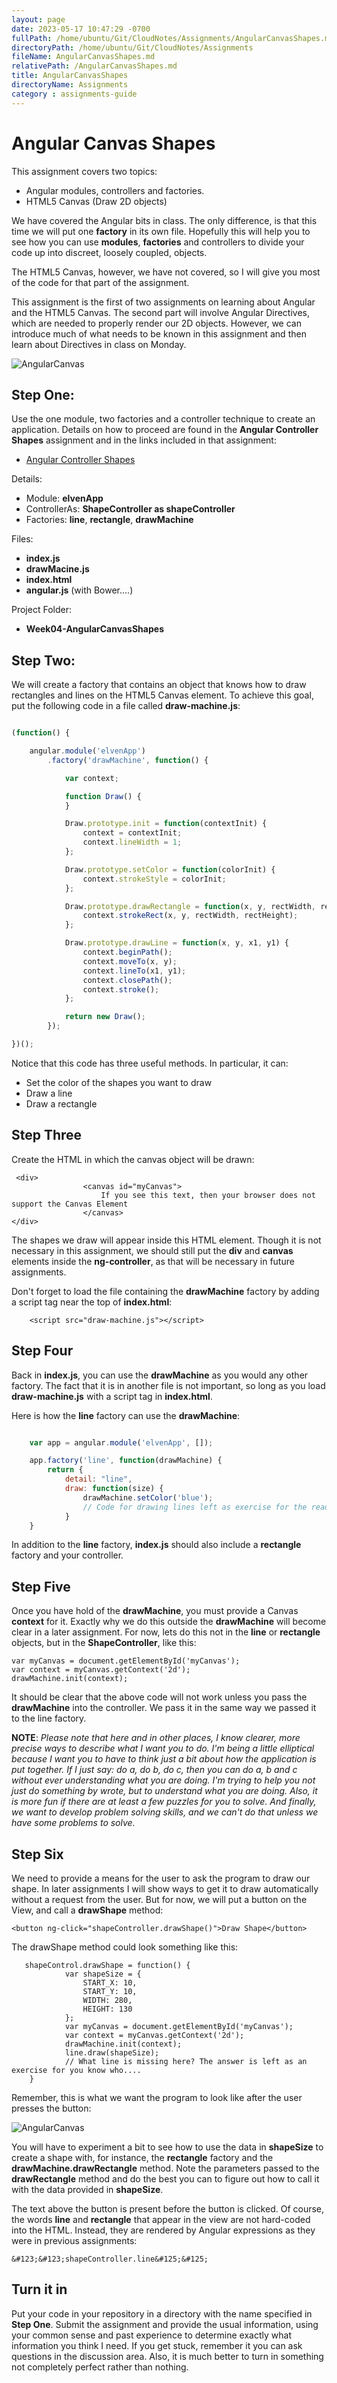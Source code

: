 ```yaml
---
layout: page
date: 2023-05-17 10:47:29 -0700
fullPath: /home/ubuntu/Git/CloudNotes/Assignments/AngularCanvasShapes.md
directoryPath: /home/ubuntu/Git/CloudNotes/Assignments
fileName: AngularCanvasShapes.md
relativePath: /AngularCanvasShapes.md
title: AngularCanvasShapes
directoryName: Assignments
category : assignments-guide
---
```


# Angular Canvas Shapes

This assignment covers two topics:

- Angular modules, controllers and factories.
- HTML5 Canvas (Draw 2D objects)

We have covered the Angular bits in class. The only difference, is that this time we will put one **factory** in its own file. Hopefully this will help you to see how you can use **modules**, **factories** and controllers to divide your code up into discreet, loosely coupled, objects.

The HTML5 Canvas, however, we have not covered, so I will give you most of the code for that part of the assignment.

This assignment is the first of two assignments on learning about Angular and the HTML5 Canvas. The second part will involve Angular Directives, which are needed to properly render our 2D objects. However, we can introduce much of what needs to be known in this assignment and then learn about Directives in class on Monday.

![AngularCanvas](https://drive.google.com/uc?id=0B25UTAlOfPRGenp0eVJOc1lFSjQ)

## Step One:

Use the one module, two factories and a controller technique to create an application. Details on how to proceed are found in the **Angular Controller Shapes** assignment and in the links included in that assignment:

- [Angular Controller Shapes][angShapes]

Details:

- Module: **elvenApp**
- ControllerAs: **ShapeController as shapeController**
- Factories: **line**, **rectangle**, **drawMachine**

Files:

- **index.js**
- **drawMacine.js**
- **index.html**
- **angular.js** (with Bower....)

Project Folder:

- **Week04-AngularCanvasShapes**

[angShapes]:http://www.ccalvert.net/books/CloudNotes/Assignments/AngularControllerShapes.html

## Step Two:

We will create a factory that contains an object that knows how to draw rectangles and lines on the HTML5 Canvas element.  To achieve this goal, put the following code in a file called **draw-machine.js**:

```JavaScript

(function() {

    angular.module('elvenApp')
        .factory('drawMachine', function() {

            var context;

            function Draw() {
            }

            Draw.prototype.init = function(contextInit) {
                context = contextInit;
                context.lineWidth = 1;
            };

            Draw.prototype.setColor = function(colorInit) {
                context.strokeStyle = colorInit;
            };

            Draw.prototype.drawRectangle = function(x, y, rectWidth, rectHeight) {
                context.strokeRect(x, y, rectWidth, rectHeight);
            };

            Draw.prototype.drawLine = function(x, y, x1, y1) {
                context.beginPath();
                context.moveTo(x, y);
                context.lineTo(x1, y1);
                context.closePath();
                context.stroke();
            };

            return new Draw();
        });

})();

```

Notice that this code has three useful methods. In particular, it can:

- Set the color of the shapes you want to draw
- Draw a line
- Draw a rectangle

## Step Three

Create the HTML in which the canvas object will be drawn:

```
 <div>
                <canvas id="myCanvas">
                    If you see this text, then your browser does not support the Canvas Element
                </canvas>
</div>
```

The shapes we draw will appear inside this HTML element. Though it is not necessary in this assignment, we should still put the **div** and **canvas** elements inside the **ng-controller**, as that will be necessary in future assignments.

Don't forget to load the file containing the **drawMachine** factory by adding a script tag near the top of **index.html**:

```
    <script src="draw-machine.js"></script>
```


## Step Four

Back in **index.js**,  you can use the **drawMachine** as you would any other factory. The fact that it is in another file is not important, so long as you load **draw-machine.js** with a script tag in **index.html**.

Here is how the **line** factory can use the **drawMachine**:

```javascript

    var app = angular.module('elvenApp', []);

    app.factory('line', function(drawMachine) {
        return {
            detail: "line",
            draw: function(size) {
                drawMachine.setColor('blue');
                // Code for drawing lines left as exercise for the reader...
            }
    }
```

In addition to the **line** factory, **index.js** should also include a **rectangle** factory and your controller.

## Step Five

Once you have hold of the **drawMachine**, you must provide a Canvas **context** for it. Exactly why we do this outside the **drawMachine** will become clear in a later assignment. For now, lets do this not in the **line** or **rectangle** objects, but in the **ShapeController**, like this:

```
var myCanvas = document.getElementById('myCanvas');
var context = myCanvas.getContext('2d');
drawMachine.init(context);
```

It should be clear that the above code will not work unless you pass the **drawMachine** into the controller. We pass it in the same way we passed it to the line factory.

**NOTE**: *Please note that here and in other places, I know clearer, more precise ways to describe what I want you to do. I'm being a little elliptical because I want you to have to think just a bit about how the application is put together. If I just say: do a, do b, do c, then you can do a, b and c without ever understanding what you are doing. I'm trying to help you not just do something by wrote, but to understand what you are doing. Also, it is more fun if there are at least a few puzzles for you to solve. And finally, we want to develop problem solving skills, and we can't do that unless we have some problems to solve.*

## Step Six

We need to provide a means for the user to ask the program to draw our shape. In later assignments I will show ways to get it to draw automatically without a request from the user. But for now, we will put a button on the View, and call a **drawShape** method:

    <button ng-click="shapeController.drawShape()">Draw Shape</button>

The drawShape method could look something like this:

```
   shapeControl.drawShape = function() {
            var shapeSize = {
                START_X: 10,
                START_Y: 10,
                WIDTH: 280,
                HEIGHT: 130
            };
            var myCanvas = document.getElementById('myCanvas');
            var context = myCanvas.getContext('2d');
            drawMachine.init(context);
            line.draw(shapeSize);
            // What line is missing here? The answer is left as an exercise for you know who....
    }
```

Remember, this is what we want the program to look like after the user presses the button:

![AngularCanvas](https://drive.google.com/uc?id=0B25UTAlOfPRGenp0eVJOc1lFSjQ)

You will have to experiment a bit to see how to use the data in **shapeSize** to create a shape with, for instance, the **rectangle** factory and the **drawMachine.drawRectangle** method. Note the parameters passed to the **drawRectangle** method and do the best you can to figure out how to call it with the data provided in **shapeSize**.

The text above the button is present before the button is clicked. Of course, the words **line** and **rectangle** that appear in the view are not hard-coded into the HTML. Instead, they are rendered by Angular expressions as they were in previous assignments:

    &#123;&#123;shapeController.line&#125;&#125;

## Turn it in

Put your code in your repository in a directory with the name specified in **Step One**. Submit the assignment and provide the usual information, using your common sense and past experience to determine exactly what information you think I need. If you get stuck, remember it you can ask questions in the discussion area. Also, it is much better to turn in something not completely perfect rather than nothing.